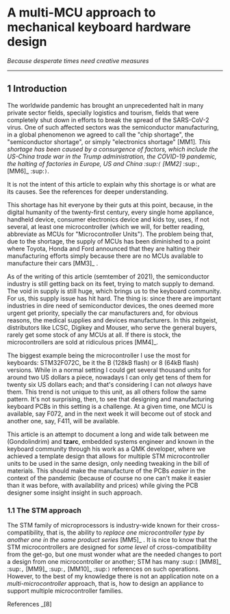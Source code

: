 # A multi-MCU approach to mechanical keyboard hardware design
*Because desperate times need creative measures*

---

## 1 Introduction

The worldwide pandemic has brought an unprecedented halt in many private sector fields, specially logistics and tourism, fields that were completely shut down in efforts to break the spread of the SARS-CoV-2 virus. One of such affected sectors was the semiconductor manufacturing, in a global phenomenon we agreed to call the "chip shortage", the "semiconductor shortage", or simply "electronics shortage" [MM1]_. This shortage has been caused by a consurgence of factors, which include the US-China trade war in the Trump administration, the COVID-19 pandemic, the halting of factories in Europe, US and China :sup:`(` [MM2]_ :sup:`,` [MM6]_ :sup:`)`.

It is not the intent of this article to explain why this shortage is or what are its causes. See the references for deeper understanding.

This shortage has hit everyone by their guts at this point, because, in the digital humanity of the twenty-first century, every single home appliance, handheld device, consumer electronics device and kids toy, uses, if not several, at least one microcontroller (which we will, for better reading, abbreviate as MCUs for "Microcontroller Units"). The problem being that, due to the shortage, the supply of MCUs has been diminished to a point where Toyota, Honda and Ford announced that they are halting their manufacturing efforts simply because there are no MCUs available to manufacture their cars [MM3]_ .

As of the writing of this article (semtember of 2021), the semiconductor industry is still getting back on its feet, trying to match supply to demand. The void in supply is still huge, which brings us to the keyboard community. For us, this supply issue has hit hard. The thing is: since there are important industries in dire need of semiconductor devices, the ones deemed more urgent get priority, specially the car manufacturers and, for obvious reasons, the medical supplies and devices manufacturers. In this zeitgeist, distributors like LCSC, Digikey and Mouser, who serve the general buyers, rarely get some stock of any MCUs at all. If there is stock, the microcontrollers are sold at ridiculous prices [MM4]_. 

The biggest example being the microcontroller I use the most for keyboards: STM32F072C, be it the B (128kB flash) or 8 (64kB flash) versions. While in a normal setting I could get several thousand units for around two US dollars a piece, nowadays I can only get tens of them for twenty six US dollars each; and that's considering I can not *always* have them. This trend is not unique to this unit, as all others follow the same pattern. It's not surprising, then, to see that designing and manufacturing keyboard PCBs in this setting is a challenge. At a given time, one MCU is available, say F072, and in the next week it will become out of stock and another one, say, F411, will be available.

This article is an attempt to document a long and wide talk between me (Gondolindrim) and **tzarc**, embedded systems engineer and known in the keyboard community through his work as a QMK developer, where we achieved a template design that allows for multiple STM microcontroller units to be used in the same design, only needing tweaking in the bill of materials. This should make the manufacture of the PCBs *easier* in the context of the pandemic (because of course no one can't make it easier than it was before, with availability and prices) while giving the PCB designer some insight insight in such approach.

### 1.1 The STM approach

The STM family of microprocessors is industry-wide known for their cross-compatibility, that is, the ability to *replace one microcontroller type by another one in the same product series* [MM5]_ . It is nice to know that the STM microcontrollers are designed for *some level* of cross-compatibility from the get-go, but one must wonder what are the needed changes to port a design from one microcontroller or another; STM has many :sup:`(` [MM8]_ :sup:`,` [MM9]_ :sup:`,` [MM10]_ :sup:`)` references on such operations. However, to the best of my knowledge there is not an application note on a *multi-microcontroller* approach, that is, how to design an appliance to support multiple microcontroller families.

References _[8]

